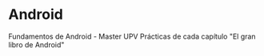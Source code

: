 # Android
Fundamentos de Android - Master UPV
Prácticas de cada capítulo "El gran libro de Android"
